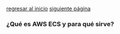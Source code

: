 [regresar al inicio](README.md)                                                                                                     [siguiente página](how-to.md)
### ¿Qué es AWS ECS y para qué sirve?

